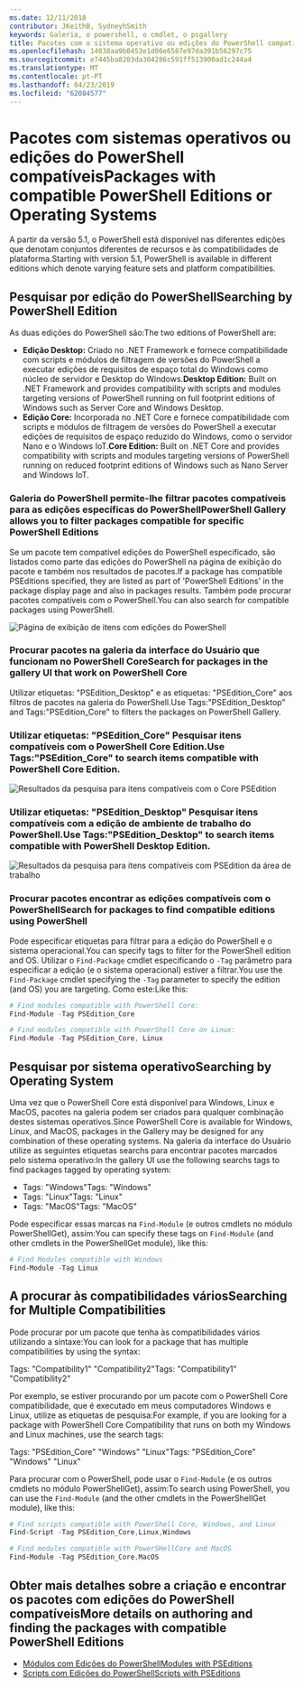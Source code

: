 ```yaml
---
ms.date: 12/11/2018
contributor: JKeithB, SydneyhSmith
keywords: Galeria, o powershell, o cmdlet, o psgallery
title: Pacotes com o sistema operativo ou edições do PowerShell compatíveis
ms.openlocfilehash: 14038aa9b0453e1d06e6587e97da391b56297c75
ms.sourcegitcommit: e7445ba8203da304286c591ff513900ad1c244a4
ms.translationtype: MT
ms.contentlocale: pt-PT
ms.lasthandoff: 04/23/2019
ms.locfileid: "62084577"
---
```

# <a name="packages-with-compatible-powershell-editions-or-operating-systems"></a><span data-ttu-id="a2793-103">Pacotes com sistemas operativos ou edições do PowerShell compatíveis</span><span class="sxs-lookup"><span data-stu-id="a2793-103">Packages with compatible PowerShell Editions or Operating Systems</span></span>

<span data-ttu-id="a2793-104">A partir da versão 5.1, o PowerShell está disponível nas diferentes edições que denotam conjuntos diferentes de recursos e às compatibilidades de plataforma.</span><span class="sxs-lookup"><span data-stu-id="a2793-104">Starting with version 5.1, PowerShell is available in different editions which denote varying feature sets and platform compatibilities.</span></span>

## <a name="searching-by-powershell-edition"></a><span data-ttu-id="a2793-105">Pesquisar por edição do PowerShell</span><span class="sxs-lookup"><span data-stu-id="a2793-105">Searching by PowerShell Edition</span></span>

<span data-ttu-id="a2793-106">As duas edições do PowerShell são:</span><span class="sxs-lookup"><span data-stu-id="a2793-106">The two editions of PowerShell are:</span></span>
- <span data-ttu-id="a2793-107">**Edição Desktop:** Criado no .NET Framework e fornece compatibilidade com scripts e módulos de filtragem de versões do PowerShell a executar edições de requisitos de espaço total do Windows como núcleo de servidor e Desktop do Windows.</span><span class="sxs-lookup"><span data-stu-id="a2793-107">**Desktop Edition:** Built on .NET Framework and provides compatibility with scripts and modules targeting versions of PowerShell running on full footprint editions of Windows such as Server Core and Windows Desktop.</span></span>
- <span data-ttu-id="a2793-108">**Edição Core:** Incorporada no .NET Core e fornece compatibilidade com scripts e módulos de filtragem de versões do PowerShell a executar edições de requisitos de espaço reduzido do Windows, como o servidor Nano e o Windows IoT.</span><span class="sxs-lookup"><span data-stu-id="a2793-108">**Core Edition:** Built on .NET Core and provides compatibility with scripts and modules targeting versions of PowerShell running on reduced footprint editions of Windows such as Nano Server and Windows IoT.</span></span>

### <a name="powershell-gallery-allows-you-to-filter-packages-compatible-for-specific-powershell-editions"></a><span data-ttu-id="a2793-109">Galeria do PowerShell permite-lhe filtrar pacotes compatíveis para as edições específicas do PowerShell</span><span class="sxs-lookup"><span data-stu-id="a2793-109">PowerShell Gallery allows you to filter packages compatible for specific PowerShell Editions</span></span>

<span data-ttu-id="a2793-110">Se um pacote tem compatível edições do PowerShell especificado, são listados como parte das edições do PowerShell na página de exibição do pacote e também nos resultados de pacotes.</span><span class="sxs-lookup"><span data-stu-id="a2793-110">If a package has compatible PSEditions specified, they are listed as part of 'PowerShell Editions' in the package display page and also in packages results.</span></span>
<span data-ttu-id="a2793-111">Também pode procurar pacotes compatíveis com o PowerShell.</span><span class="sxs-lookup"><span data-stu-id="a2793-111">You can also search for compatible packages using PowerShell.</span></span>

![Página de exibição de itens com edições do PowerShell](../../Images/packagedisplaypagewithpseditions.PNG)

### <a name="search-for-packages-in-the-gallery-ui-that-work-on-powershell-core"></a><span data-ttu-id="a2793-113">Procurar pacotes na galeria da interface do Usuário que funcionam no PowerShell Core</span><span class="sxs-lookup"><span data-stu-id="a2793-113">Search for packages in the gallery UI that work on PowerShell Core</span></span>

<span data-ttu-id="a2793-114">Utilizar etiquetas: "PSEdition_Desktop" e as etiquetas: "PSEdition_Core" aos filtros de pacotes na galeria do PowerShell.</span><span class="sxs-lookup"><span data-stu-id="a2793-114">Use Tags:"PSEdition_Desktop" and Tags:"PSEdition_Core" to filters the packages on PowerShell Gallery.</span></span>

### <a name="use-tagspseditioncore-to-search-items-compatible-with-powershell-core-edition"></a><span data-ttu-id="a2793-115">Utilizar etiquetas: "PSEdition_Core" Pesquisar itens compatíveis com o PowerShell Core Edition.</span><span class="sxs-lookup"><span data-stu-id="a2793-115">Use Tags:"PSEdition_Core" to search items compatible with PowerShell Core Edition.</span></span>

![Resultados da pesquisa para itens compatíveis com o Core PSEdition](../../Images/searchresultswithpseditions.PNG)

### <a name="use-tagspseditiondesktop-to-search-items-compatible-with-powershell-desktop-edition"></a><span data-ttu-id="a2793-117">Utilizar etiquetas: "PSEdition_Desktop" Pesquisar itens compatíveis com a edição de ambiente de trabalho do PowerShell.</span><span class="sxs-lookup"><span data-stu-id="a2793-117">Use Tags:"PSEdition_Desktop" to search items compatible with PowerShell Desktop Edition.</span></span>

![Resultados da pesquisa para itens compatíveis com PSEdition da área de trabalho](../../Images/searchresultswithpseditionsdesktop.PNG)

### <a name="search-for-packages-to-find-compatible-editions-using-powershell"></a><span data-ttu-id="a2793-119">Procurar pacotes encontrar as edições compatíveis com o PowerShell</span><span class="sxs-lookup"><span data-stu-id="a2793-119">Search for packages to find compatible editions using PowerShell</span></span>
<span data-ttu-id="a2793-120">Pode especificar etiquetas para filtrar para a edição do PowerShell e o sistema operacional.</span><span class="sxs-lookup"><span data-stu-id="a2793-120">You can specify tags to filter for the PowerShell edition and OS.</span></span>
<span data-ttu-id="a2793-121">Utilizar o `Find-Package` cmdlet especificando o `-Tag` parâmetro para especificar a edição (e o sistema operacional) estiver a filtrar.</span><span class="sxs-lookup"><span data-stu-id="a2793-121">You use the `Find-Package` cmdlet specifying the `-Tag` parameter to specify the edition (and OS) you are targeting.</span></span>
<span data-ttu-id="a2793-122">Como este:</span><span class="sxs-lookup"><span data-stu-id="a2793-122">Like this:</span></span>

```powershell
# Find modules compatible with PowerShell Core:
Find-Module -Tag PSEdition_Core

# Find modules compatible with PowerShell Core on Linux:
Find-Module -Tag PSEdition_Core, Linux
```

## <a name="searching-by-operating-system"></a><span data-ttu-id="a2793-123">Pesquisar por sistema operativo</span><span class="sxs-lookup"><span data-stu-id="a2793-123">Searching by Operating System</span></span>

<span data-ttu-id="a2793-124">Uma vez que o PowerShell Core está disponível para Windows, Linux e MacOS, pacotes na galeria podem ser criados para qualquer combinação destes sistemas operativos.</span><span class="sxs-lookup"><span data-stu-id="a2793-124">Since PowerShell Core is available for Windows, Linux, and MacOS, packages in the Gallery may be designed for any combination of these operating systems.</span></span> <span data-ttu-id="a2793-125">Na galeria da interface do Usuário utilize as seguintes etiquetas searchs para encontrar pacotes marcados pelo sistema operativo:</span><span class="sxs-lookup"><span data-stu-id="a2793-125">In the gallery UI use the following searchs tags to find packages tagged by operating system:</span></span>

- <span data-ttu-id="a2793-126">Tags: "Windows"</span><span class="sxs-lookup"><span data-stu-id="a2793-126">Tags: "Windows"</span></span>
- <span data-ttu-id="a2793-127">Tags: "Linux"</span><span class="sxs-lookup"><span data-stu-id="a2793-127">Tags: "Linux"</span></span>
- <span data-ttu-id="a2793-128">Tags: "MacOS"</span><span class="sxs-lookup"><span data-stu-id="a2793-128">Tags: "MacOS"</span></span>

<span data-ttu-id="a2793-129">Pode especificar essas marcas na `Find-Module` (e outros cmdlets no módulo PowerShellGet), assim:</span><span class="sxs-lookup"><span data-stu-id="a2793-129">You can specify these tags on `Find-Module` (and other cmdlets in the PowerShellGet module), like this:</span></span>

```powershell
# Find Modules compatible with Windows
Find-Module -Tag Linux
```

## <a name="searching-for-multiple-compatibilities"></a><span data-ttu-id="a2793-130">A procurar às compatibilidades vários</span><span class="sxs-lookup"><span data-stu-id="a2793-130">Searching for Multiple Compatibilities</span></span>

<span data-ttu-id="a2793-131">Pode procurar por um pacote que tenha às compatibilidades vários utilizando a sintaxe:</span><span class="sxs-lookup"><span data-stu-id="a2793-131">You can look for a package that has multiple compatibilities by using the syntax:</span></span>

<span data-ttu-id="a2793-132">Tags: "Compatibility1" "Compatibility2"</span><span class="sxs-lookup"><span data-stu-id="a2793-132">Tags: "Compatibility1" "Compatibility2"</span></span>

<span data-ttu-id="a2793-133">Por exemplo, se estiver procurando por um pacote com o PowerShell Core compatibilidade, que é executado em meus computadores Windows e Linux, utilize as etiquetas de pesquisa:</span><span class="sxs-lookup"><span data-stu-id="a2793-133">For example, if you are looking for a package with PowerShell Core Compatibility that runs on both my Windows and Linux machines, use the search tags:</span></span>

<span data-ttu-id="a2793-134">Tags: "PSEdition_Core" "Windows" "Linux"</span><span class="sxs-lookup"><span data-stu-id="a2793-134">Tags: "PSEdition_Core" "Windows" "Linux"</span></span>

<span data-ttu-id="a2793-135">Para procurar com o PowerShell, pode usar o `Find-Module` (e os outros cmdlets no módulo PowerShellGet), assim:</span><span class="sxs-lookup"><span data-stu-id="a2793-135">To search using PowerShell, you can use the `Find-Module` (and the other cmdlets in the PowerShellGet module), like this:</span></span>

```powershell
# Find scripts compatible with PowerShell Core, Windows, and Linux
Find-Script -Tag PSEdition_Core,Linux,Windows

# Find modules compatible with PowerSHellCore and MacOS
Find-Module -Tag PSEdition_Core,MacOS
```

## <a name="more-details-on-authoring-and-finding-the-packages-with-compatible-powershell-editions"></a><span data-ttu-id="a2793-136">Obter mais detalhes sobre a criação e encontrar os pacotes com edições do PowerShell compatíveis</span><span class="sxs-lookup"><span data-stu-id="a2793-136">More details on authoring and finding the packages with compatible PowerShell Editions</span></span>

- [<span data-ttu-id="a2793-137">Módulos com Edições do PowerShell</span><span class="sxs-lookup"><span data-stu-id="a2793-137">Modules with PSEditions</span></span>](../../concepts/module-psedition-support.md)
- [<span data-ttu-id="a2793-138">Scripts com Edições do PowerShell</span><span class="sxs-lookup"><span data-stu-id="a2793-138">Scripts with PSEditions</span></span>](../../concepts/script-psedition-support.md)
